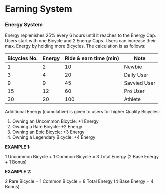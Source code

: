 # Earning System

### Energy System

Energy replenishes 25% every 6 hours until it reaches to the Energy Cap. Users start with one Bicycle and 2 Energy Caps. Users can increase their max. Energy by holding more Bicycles. The calculation is as follows:



| **Bicycles No.** | **Energy** | **Ride & earn time (min)** | **Note**     |
| ---------------- | ---------- | -------------------------- | ------------ |
| 1                | 2          | 10                         | Newbie       |
| 3                | 4          | 20                         | Daily User   |
| 9                | 9          | 45                         | Savvied User |
| 15               | 12         | 60                         | Pro User     |
| 30               | 20         | 100                        | Athlete      |

Additional Energy (cumulative) is given to users for higher Quality Bicycles:

1. Owning an Uncommon Bicycle: +1 Energy
2. Owning a Rare Bicycle: +2 Energy
3. Owning an Epic Bicycle: +3 Energy
4. Owning a Legendary Bicycle: +4 Energy

**EXAMPLE 1:**

1 Uncommon Bicycle + 1 Common Bicycle = 3 Total Energy (2 Base Energy + 1 Bonus)

**EXAMPLE 2:**

2 Rare Bicycle + 1 Common Bicycle = 8 Total Energy (4 Base Energy + 4 Bonus)
